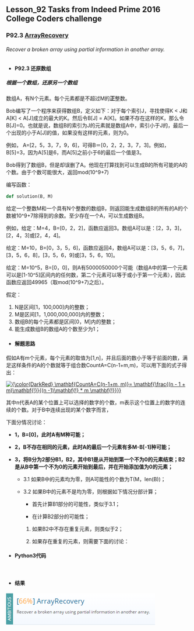 ## Lesson_92 Tasks from Indeed Prime 2016 College Coders challenge


### P92.3 [ArrayRecovery](https://app.codility.com/programmers/lessons/92-tasks_from_indeed_prime_2016_college_coders_challenge/array_recovery/) 


###### Recover a broken array using partial information in another array.

* #### P92.3 还原数组

##### 根据一个数组，还原另一个数组

数组A，有N个元素。每个元素都是不超过M的**正**整数。

Bob编写了一个程序来获得数组B，定义如下：对于每个索引J，寻找使得K < J和A[K] < A[J]成立的最大的K。然后令B[J] = A[K]。如果不存在这样的K，那么令B[J]=0。也就是说，数组B的索引为J的元素就是数组A中，索引小于J的，最后一个出现的小于A[J]的值，如果没有这样的元素，则为0。

例如， A=[2，5，3，7，9，6]，可得B＝[0，2，2，3，7，3]。例如，B[5]=3，因为A[5]是6，而A[5]之前小于6的最后一个值是3。

Bob得到了数组B，但是却误删了A。他现在打算找到可以生成B的所有可能的A的个数。由于个数可能很大，返回mod(10^9+7)

编写函数：
```python
def solution(B, M)
```

给定一个整数M和一个具有N个整数的数组B，则返回能生成数组B的所有的A的个数被10^9+7除得到的余数。至少存在一个A，可以生成数组B。

例如，给定：M=4，B=[0，2，2]，函数应返回3。数组A可以是：[2，3，3]，[2，4，3]或[2，4，4]。

给定：M=10，B=[0，3，5，6]，函数应返回4，数组A可以是：[3，5，6，7]，[3，5，6，8]，[3，5，6，9]或[3，5，6，10]。

给定：M=10^5，B=[0，0]，则A有5000050000个可能（数组A中的第一个元素可以是[1-10^5]区间内的任何数，第二个元素可以等于或小于第一个元素），因此函数应返回49965（取mod(10^9+7)之后）。

假定：
  1. N是区间[1，100,000]内的整数；
  2. M是区间[1，1,000,000,000]内的整数；
  3. 数组B的每个元素都是区间[0，M]内的整数；
  4. 能生成数组B的数组A的个数至少为1；


* #### 解题思路

假如A有m个元素，每个元素的取值为[1,n]，并且后面的数小于等于前面的数，满足这样条件的A的个数就等于组合数CountA=C(n-1+m,m)，可以用下面的式子得出：

<a href="https://www.codecogs.com/eqnedit.php?latex={\color{DarkRed}&space;\mathbf{CountA=C(n-1+m,&space;m)}=&space;\mathbf{\frac{(n&space;-&space;1&space;&plus;&space;m)\mathbf{!}}{(n&space;-1)\mathbf{!}&space;*&space;m&space;\mathbf{!}}}}" target="_blank"><img src="https://latex.codecogs.com/gif.latex?{\color{DarkRed}&space;\mathbf{CountA=C(n-1+m,&space;m)}=&space;\mathbf{\frac{(n&space;-&space;1&space;&plus;&space;m)\mathbf{!}}{(n&space;-1)\mathbf{!}&space;*&space;m&space;\mathbf{!}}}}" title="{\color{DarkRed} \mathbf{CountA=C(n-1+m, m)}= \mathbf{\frac{(n - 1 + m)\mathbf{!}}{(n -1)\mathbf{!} * m \mathbf{!}}}}" /></a>

其中n代表A的某个位置上可以选择的数字的个数，m表示这个位置上的数字的连续的个数。对于B中连续出现的某个数字而言，


下面分情况讨论：
 
   + **1，B=[0]，此时A有M种可能；**
   
   + **2，B不存在相同的元素，此时A的最后一个元素有多M-B[-1]种可能；**
   
   + **3，将B分为2部分B1，B2，其中B1是从开始到第一个不为0的元素结束；B2是从B中第一个不为0的元素开始到最后，并在开始添加值为0的元素；**
   
      + 3.1 如果B中的元素均为零，则A可能性的个数为T(M，len(B))；
      
      + 3.2 如果B中的元素不是均为零，则根据如下情况分部计算；
      
         + 首先计算B1部分的可能性，类似于3.1；
         
         + 在计算B2部分的可能性；
         
         1. 如果B2中不存在重复元素，则类似于2；
         
         2. 如果存在重复的元素，则需要下面的讨论：
         
         
        
         
      
      
 
   
   
   

* #### Python3代码

```python



```

* #### 结果



![image](https://github.com/Anfany/Codility-Lessons-By-Python3/blob/master/L92_Tasks%20from%20Indeed%20Prime%202016%20College%20Coders%20challenge/92.3.png)
